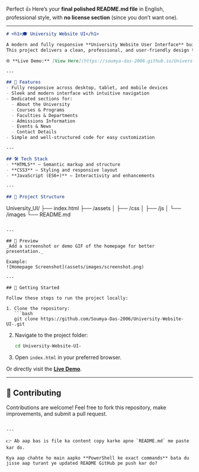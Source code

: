 Perfect 👍 Here’s your **final polished README.md file** in English, professional style, with **no license section** (since you don’t want one).

---

```markdown
# <h1>🎓 University Website UI</h1>

A modern and fully responsive **University Website User Interface** built with HTML, CSS, and JavaScript.  
This project delivers a clean, professional, and user-friendly design to showcase university information such as courses, departments, events, and admissions.

🌐 **Live Demo:** [View Here](https://soumya-das-2006.github.io/University-Website-UI/)

---

## 🚀 Features
- Fully responsive across desktop, tablet, and mobile devices  
- Sleek and modern interface with intuitive navigation  
- Dedicated sections for:
  - About the University  
  - Courses & Programs  
  - Faculties & Departments  
  - Admissions Information  
  - Events & News  
  - Contact Details  
- Simple and well-structured code for easy customization  

---

## 🛠️ Tech Stack
- **HTML5** – Semantic markup and structure  
- **CSS3** – Styling and responsive layout  
- **JavaScript (ES6+)** – Interactivity and enhancements  

---

## 📂 Project Structure
```

University\_UI/
├── index.html
├── /assets
│   ├── /css
│   ├── /js
│   └── /images
└── README.md

````

---

## 📸 Preview
_Add a screenshot or demo GIF of the homepage for better presentation._

Example:  
![Homepage Screenshot](assets/images/screenshot.png)

---

## 📌 Getting Started

Follow these steps to run the project locally:

1. Clone the repository:
   ```bash
   git clone https://github.com/Soumya-Das-2006/University-Website-UI-.git
````

2. Navigate to the project folder:

   ```bash
   cd University-Website-UI-
   ```

3. Open `index.html` in your preferred browser.

Or directly visit the **[Live Demo](https://soumya-das-2006.github.io/University-Website-UI/)**.

---

## 🤝 Contributing

Contributions are welcome!
Feel free to fork this repository, make improvements, and submit a pull request.

```

---

👉 Ab aap bas is file ka content copy karke apne `README.md` me paste kar do.  

Kya aap chahte ho main aapko **PowerShell ke exact commands** bata du jisse aap turant ye updated README GitHub pe push kar do?
```

